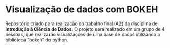 # Visualização de dados com BOKEH

Repositório criado para realização do trabalho final (A2) da disciplina de **Introdução à Ciência de Dados**. O projeto será realizado em um grupo de 4 pessoas, que realizarão visualizações de uma base de dados utilizando a biblioteca "bokeh" do python.
